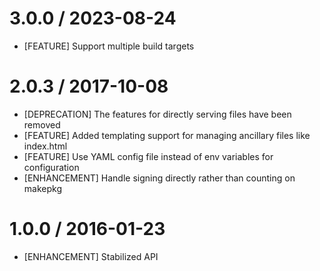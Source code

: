# 3.0.0 / 2023-08-24

* [FEATURE] Support multiple build targets

# 2.0.3 / 2017-10-08

* [DEPRECATION] The features for directly serving files have been removed
* [FEATURE] Added templating support for managing ancillary files like index.html
* [FEATURE] Use YAML config file instead of env variables for configuration
* [ENHANCEMENT] Handle signing directly rather than counting on makepkg

# 1.0.0 / 2016-01-23

* [ENHANCEMENT] Stabilized API

